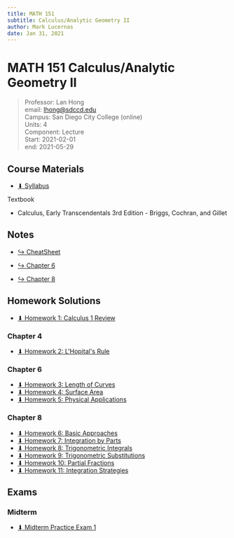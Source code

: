 ```yaml
---
title: MATH 151
subtitle: Calculus/Analytic Geometry II
author: Mark Lucernas
date: Jan 31, 2021
---
```



# MATH 151 Calculus/Analytic Geometry II
> Professor: Lan Hong<br>
> email: lhong@sdccd.edu<br>
> Campus: San Diego City College (online)<br>
> Units: 4<br>
> Component: Lecture<br>
> Start: 2021-02-01<br>
> end: 2021-05-29<br>

## Course Materials

- [⬇ Syllabus](file:../../../files/winter-2021/MATH-151/syllabus.pdf)

Textbook

- Calculus, Early Transcendentals 3rd Edition - Briggs, Cochran, and Gillet

## Notes

- [↪ CheatSheet](notes/cheatsheet)

- [↪ Chapter 6](notes/ch-6/index)
- [↪ Chapter 8](notes/ch-8/index)

## Homework Solutions

- [⬇ Homework 1: Calculus 1 Review](file:../../../files/winter-2021/MATH-151/homeworks/homework1.pdf)

### Chapter 4

- [⬇ Homework 2: L'Hopital's Rule](file:../../../files/winter-2021/MATH-151/homeworks/homework2.pdf)

### Chapter 6

- [⬇ Homework 3: Length of Curves](file:../../../files/winter-2021/MATH-151/homeworks/homework3.pdf)
- [⬇ Homework 4: Surface Area](file:../../../files/winter-2021/MATH-151/homeworks/homework4.pdf)
- [⬇ Homework 5: Physical Applications](file:../../../files/winter-2021/MATH-151/homeworks/homework5.pdf)

### Chapter 8

- [⬇ Homework 6: Basic Approaches](file:../../../files/winter-2021/MATH-151/homeworks/homework6.pdf)
- [⬇ Homework 7: Integration by Parts](file:../../../files/winter-2021/MATH-151/homeworks/homework7.pdf)
- [⬇ Homework 8: Trigonometric Integrals](file:../../../files/winter-2021/MATH-151/homeworks/homework8.pdf)
- [⬇ Homework 9: Trigonometric Substitutions](file:../../../files/winter-2021/MATH-151/homeworks/homework9.pdf)
- [⬇ Homework 10: Partial Fractions](file:../../../files/winter-2021/MATH-151/homeworks/homework10.pdf)
- [⬇ Homework 11: Integration Strategies](file:../../../files/winter-2021/MATH-151/homeworks/homework11.pdf)

## Exams

### Midterm

- [⬇ Midterm Practice Exam 1](file:../../../files/winter-2021/MATH-151/exams/midterm_exam_practice.pdf)

